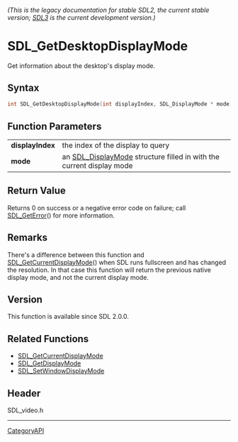 ###### (This is the legacy documentation for stable SDL2, the current stable version; [SDL3](https://wiki.libsdl.org/SDL3/) is the current development version.)
# SDL_GetDesktopDisplayMode

Get information about the desktop's display mode.

## Syntax

```c
int SDL_GetDesktopDisplayMode(int displayIndex, SDL_DisplayMode * mode);

```

## Function Parameters

|                      |                                                                                         |
| -------------------- | --------------------------------------------------------------------------------------- |
| **displayIndex**     | the index of the display to query                                                       |
| **mode**             | an [SDL_DisplayMode](SDL_DisplayMode) structure filled in with the current display mode |

## Return Value

Returns 0 on success or a negative error code on failure; call
[SDL_GetError](SDL_GetError)() for more information.

## Remarks

There's a difference between this function and
[SDL_GetCurrentDisplayMode](SDL_GetCurrentDisplayMode)() when SDL runs
fullscreen and has changed the resolution. In that case this function will
return the previous native display mode, and not the current display mode.

## Version

This function is available since SDL 2.0.0.

## Related Functions

* [SDL_GetCurrentDisplayMode](SDL_GetCurrentDisplayMode)
* [SDL_GetDisplayMode](SDL_GetDisplayMode)
* [SDL_SetWindowDisplayMode](SDL_SetWindowDisplayMode)


## Header

SDL_video.h

----
[CategoryAPI](CategoryAPI)

